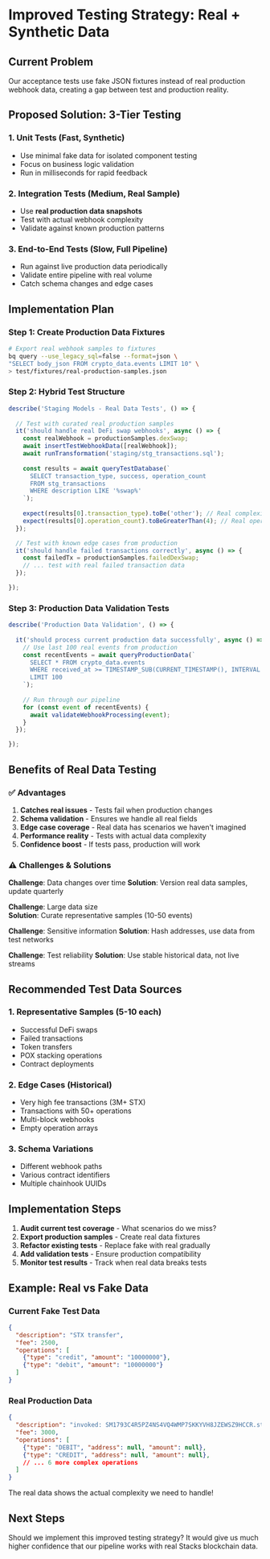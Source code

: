 # Improved Testing Strategy: Real + Synthetic Data

## Current Problem
Our acceptance tests use fake JSON fixtures instead of real production webhook data, creating a gap between test and production reality.

## Proposed Solution: 3-Tier Testing

### 1. **Unit Tests** (Fast, Synthetic)
- Use minimal fake data for isolated component testing
- Focus on business logic validation
- Run in milliseconds for rapid feedback

### 2. **Integration Tests** (Medium, Real Sample) 
- Use **real production data snapshots**
- Test with actual webhook complexity
- Validate against known production patterns

### 3. **End-to-End Tests** (Slow, Full Pipeline)
- Run against live production data periodically
- Validate entire pipeline with real volume
- Catch schema changes and edge cases

## Implementation Plan

### Step 1: Create Production Data Fixtures
```bash
# Export real webhook samples to fixtures
bq query --use_legacy_sql=false --format=json \
"SELECT body_json FROM crypto_data.events LIMIT 10" \
> test/fixtures/real-production-samples.json
```

### Step 2: Hybrid Test Structure
```typescript
describe('Staging Models - Real Data Tests', () => {
  
  // Test with curated real production samples
  it('should handle real DeFi swap webhooks', async () => {
    const realWebhook = productionSamples.dexSwap;
    await insertTestWebhookData([realWebhook]);
    await runTransformation('staging/stg_transactions.sql');
    
    const results = await queryTestDatabase(`
      SELECT transaction_type, success, operation_count 
      FROM stg_transactions 
      WHERE description LIKE '%swap%'
    `);
    
    expect(results[0].transaction_type).toBe('other'); // Real complexity
    expect(results[0].operation_count).toBeGreaterThan(4); // Real operations
  });

  // Test with known edge cases from production
  it('should handle failed transactions correctly', async () => {
    const failedTx = productionSamples.failedDexSwap;
    // ... test with real failed transaction data
  });

});
```

### Step 3: Production Data Validation Tests
```typescript
describe('Production Data Validation', () => {
  
  it('should process current production data successfully', async () => {
    // Use last 100 real events from production
    const recentEvents = await queryProductionData(`
      SELECT * FROM crypto_data.events 
      WHERE received_at >= TIMESTAMP_SUB(CURRENT_TIMESTAMP(), INTERVAL 1 HOUR)
      LIMIT 100
    `);
    
    // Run through our pipeline
    for (const event of recentEvents) {
      await validateWebhookProcessing(event);
    }
  });

});
```

## Benefits of Real Data Testing

### ✅ **Advantages**
1. **Catches real issues** - Tests fail when production changes
2. **Schema validation** - Ensures we handle all real fields  
3. **Edge case coverage** - Real data has scenarios we haven't imagined
4. **Performance reality** - Tests with actual data complexity
5. **Confidence boost** - If tests pass, production will work

### ⚠️ **Challenges & Solutions**

**Challenge**: Data changes over time
**Solution**: Version real data samples, update quarterly

**Challenge**: Large data size  
**Solution**: Curate representative samples (10-50 events)

**Challenge**: Sensitive information
**Solution**: Hash addresses, use data from test networks

**Challenge**: Test reliability
**Solution**: Use stable historical data, not live streams

## Recommended Test Data Sources

### 1. **Representative Samples** (5-10 each)
- Successful DeFi swaps
- Failed transactions  
- Token transfers
- POX stacking operations
- Contract deployments

### 2. **Edge Cases** (Historical)
- Very high fee transactions (3M+ STX)
- Transactions with 50+ operations  
- Multi-block webhooks
- Empty operation arrays

### 3. **Schema Variations**
- Different webhook paths
- Various contract identifiers
- Multiple chainhook UUIDs

## Implementation Steps

1. **Audit current test coverage** - What scenarios do we miss?
2. **Export production samples** - Create real data fixtures  
3. **Refactor existing tests** - Replace fake with real gradually
4. **Add validation tests** - Ensure production compatibility
5. **Monitor test results** - Track when real data breaks tests

## Example: Real vs Fake Data

### Current Fake Test Data
```json
{
  "description": "STX transfer",
  "fee": 2500,
  "operations": [
    {"type": "credit", "amount": "10000000"},
    {"type": "debit", "amount": "10000000"}
  ]
}
```

### Real Production Data  
```json
{
  "description": "invoked: SM1793C4R5PZ4NS4VQ4WMP7SKKYVH8JZEWSZ9HCCR.stableswap-swap-helper-v-1-3::swap-helper-a(u17868392, u1713250005, none, (tuple (a SP3Y2ZSH8P7D50B0VBTSX11S7XSG24M1VB9YFQA4K.token-aeusdc) (b SPN5AKG35QZSK2M8GAMR4AFX45659RJHDW353HSG.usdh-token-v1)), (tuple (a SM1793C4R5PZ4NS4VQ4WMP7SKKYVH8JZEWSZ9HCCR.stableswap-pool-aeusdc-usdh-v-1-2)))",
  "fee": 3000,
  "operations": [
    {"type": "DEBIT", "address": null, "amount": null},
    {"type": "CREDIT", "address": null, "amount": null},
    // ... 6 more complex operations
  ]
}
```

The real data shows the actual complexity we need to handle!

## Next Steps

Should we implement this improved testing strategy? It would give us much higher confidence that our pipeline works with real Stacks blockchain data.